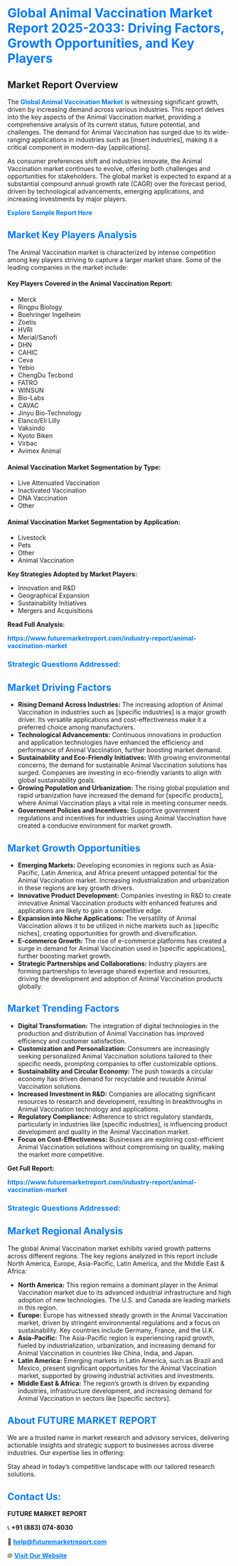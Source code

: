 <h1 style="color: #007BFF;">Global Animal Vaccination Market Report 2025-2033: Driving Factors, Growth Opportunities, and Key Players</h1>

<section id="overview">
<h2>Market Report Overview</h2>
<p>The <a href="https://www.futuremarketreport.com/industry-report/animal-vaccination-market" style="color: #007BFF; text-decoration: none;"><strong>Global Animal Vaccination Market</strong></a> is witnessing significant growth, driven by increasing demand across various industries. This report delves into the key aspects of the Animal Vaccination market, providing a comprehensive analysis of its current status, future potential, and challenges. The demand for Animal Vaccination has surged due to its wide-ranging applications in industries such as [insert industries], making it a critical component in modern-day [applications].</p>
<p>As consumer preferences shift and industries innovate, the Animal Vaccination market continues to evolve, offering both challenges and opportunities for stakeholders. The global market is expected to expand at a substantial compound annual growth rate (CAGR) over the forecast period, driven by technological advancements, emerging applications, and increasing investments by major players.</p>
</section>

<section id="overview">
<p><a href="https://www.futuremarketreport.com/request-sample/reportId=123206" style="color: #007BFF; text-decoration: none;"><strong>Explore Sample Report Here</strong></a></p>
</section>

<section id="key-players">
<h2 style="color: #007BFF;">Market Key Players Analysis</h2>
<p>The Animal Vaccination market is characterized by intense competition among key players striving to capture a larger market share. Some of the leading companies in the market include:</p>
<h4>Key Players Covered in the Animal Vaccination Report:</h4>
<ul><li>Merck</li><li>Ringpu Biology</li><li>Boehringer Ingelheim</li><li>Zoetis</li><li>HVRI</li><li>Merial/Sanofi</li><li>DHN</li><li>CAHIC</li><li>Ceva</li><li>Yebio</li><li>ChengDu Tecbond</li><li>FATRO</li><li>WINSUN</li><li>Bio-Labs</li><li>CAVAC</li><li>Jinyu Bio-Technology</li><li>Elanco/Eli Lilly</li><li>Vaksindo</li><li>Kyoto Biken</li><li>Virbac</li><li>Avimex Animal</li></ul>
<h4>Animal Vaccination Market Segmentation by Type:</h4>
<ul><li>Live Attenuated Vaccination</li><li>Inactivated Vaccination</li><li>DNA Vaccination</li><li>Other</li></ul>

<h4>Animal Vaccination Market Segmentation by Application:</h4>
<ul><li>Livestock</li><li>Pets</li><li>Other</li><li>Animal Vaccination</li></ul>
<p><strong>Key Strategies Adopted by Market Players:</strong></p>
<ul>
<li>Innovation and R&D</li>
<li>Geographical Expansion</li>
<li>Sustainability Initiatives</li>
<li>Mergers and Acquisitions</li>
</ul>
</section>

<section>
<p><strong>Read Full Analysis: </strong></p><a href="https://www.futuremarketreport.com/industry-report/animal-vaccination-market" style="color: #007BFF; text-decoration: none;"><strong>https://www.futuremarketreport.com/industry-report/animal-vaccination-market</strong></a>
<h3 style="color: #007BFF;">Strategic Questions Addressed:</h3>
</section>

<section id="driving-factors">
<h2 style="color: #007BFF;">Market Driving Factors</h2>
<ul>
<li><strong>Rising Demand Across Industries:</strong> The increasing adoption of Animal Vaccination in industries such as [specific industries] is a major growth driver. Its versatile applications and cost-effectiveness make it a preferred choice among manufacturers.</li>
<li><strong>Technological Advancements:</strong> Continuous innovations in production and application technologies have enhanced the efficiency and performance of Animal Vaccination, further boosting market demand.</li>
<li><strong>Sustainability and Eco-Friendly Initiatives:</strong> With growing environmental concerns, the demand for sustainable Animal Vaccination solutions has surged. Companies are investing in eco-friendly variants to align with global sustainability goals.</li>
<li><strong>Growing Population and Urbanization:</strong> The rising global population and rapid urbanization have increased the demand for [specific products], where Animal Vaccination plays a vital role in meeting consumer needs.</li>
<li><strong>Government Policies and Incentives:</strong> Supportive government regulations and incentives for industries using Animal Vaccination have created a conducive environment for market growth.</li>
</ul>
</section>

<section id="growth-opportunities">
<h2 style="color: #007BFF;">Market Growth Opportunities</h2>
<ul>
<li><strong>Emerging Markets:</strong> Developing economies in regions such as Asia-Pacific, Latin America, and Africa present untapped potential for the Animal Vaccination market. Increasing industrialization and urbanization in these regions are key growth drivers.</li>
<li><strong>Innovative Product Development:</strong> Companies investing in R&D to create innovative Animal Vaccination products with enhanced features and applications are likely to gain a competitive edge.</li>
<li><strong>Expansion into Niche Applications:</strong> The versatility of Animal Vaccination allows it to be utilized in niche markets such as [specific niches], creating opportunities for growth and diversification.</li>
<li><strong>E-commerce Growth:</strong> The rise of e-commerce platforms has created a surge in demand for Animal Vaccination used in [specific applications], further boosting market growth.</li>
<li><strong>Strategic Partnerships and Collaborations:</strong> Industry players are forming partnerships to leverage shared expertise and resources, driving the development and adoption of Animal Vaccination products globally.</li>
</ul>
</section>

<section id="trending-factors">
<h2 style="color: #007BFF;">Market Trending Factors</h2>
<ul>
<li><strong>Digital Transformation:</strong> The integration of digital technologies in the production and distribution of Animal Vaccination has improved efficiency and customer satisfaction.</li>
<li><strong>Customization and Personalization:</strong> Consumers are increasingly seeking personalized Animal Vaccination solutions tailored to their specific needs, prompting companies to offer customizable options.</li>
<li><strong>Sustainability and Circular Economy:</strong> The push towards a circular economy has driven demand for recyclable and reusable Animal Vaccination solutions.</li>
<li><strong>Increased Investment in R&D:</strong> Companies are allocating significant resources to research and development, resulting in breakthroughs in Animal Vaccination technology and applications.</li>
<li><strong>Regulatory Compliance:</strong> Adherence to strict regulatory standards, particularly in industries like [specific industries], is influencing product development and quality in the Animal Vaccination market.</li>
<li><strong>Focus on Cost-Effectiveness:</strong> Businesses are exploring cost-efficient Animal Vaccination solutions without compromising on quality, making the market more competitive.</li>
</ul>
</section>

<section>
<p><strong>Get Full Report: </strong></p><a href="https://www.futuremarketreport.com/industry-report/animal-vaccination-market" style="color: #007BFF; text-decoration: none;"><strong>https://www.futuremarketreport.com/industry-report/animal-vaccination-market</strong></a>
<h3 style="color: #007BFF;">Strategic Questions Addressed:</h3>
</section>


<section id="regional-analysis">
<h2 style="color: #007BFF;">Market Regional Analysis</h2>
<p>The global Animal Vaccination market exhibits varied growth patterns across different regions. The key regions analyzed in this report include North America, Europe, Asia-Pacific, Latin America, and the Middle East & Africa:</p>
<ul>
<li><strong>North America:</strong> This region remains a dominant player in the Animal Vaccination market due to its advanced industrial infrastructure and high adoption of new technologies. The U.S. and Canada are leading markets in this region.</li>
<li><strong>Europe:</strong> Europe has witnessed steady growth in the Animal Vaccination market, driven by stringent environmental regulations and a focus on sustainability. Key countries include Germany, France, and the U.K.</li>
<li><strong>Asia-Pacific:</strong> The Asia-Pacific region is experiencing rapid growth, fueled by industrialization, urbanization, and increasing demand for Animal Vaccination in countries like China, India, and Japan.</li>
<li><strong>Latin America:</strong> Emerging markets in Latin America, such as Brazil and Mexico, present significant opportunities for the Animal Vaccination market, supported by growing industrial activities and investments.</li>
<li><strong>Middle East & Africa:</strong> The region’s growth is driven by expanding industries, infrastructure development, and increasing demand for Animal Vaccination in sectors like [specific sectors].</li>
</ul>
</section>

<footer>
<h2 style="color: #007BFF;">About FUTURE MARKET REPORT</h2>
<p>We are a trusted name in market research and advisory services, delivering actionable insights and strategic support to businesses across diverse industries. Our expertise lies in offering:</p>

<p>Stay ahead in today’s competitive landscape with our tailored research solutions.</p>

<h2 style="color: #007BFF;">Contact Us:</h2>
<p><strong>FUTURE MARKET REPORT</strong></p>
<p>📞 <strong>+91 (883) 074-8030</strong></p>
<p>📧 <strong><a href="mailto:help@futuremarketreport.com" style="color: #007BFF;">help@futuremarketreport.com</a></strong></p>
<p>🌐 <strong><a href="https://www.futuremarketreport.com/" style="color: #007BFF;">Visit Our Website</a></strong></p>
</footer>